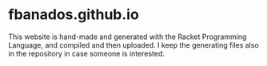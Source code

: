 fbanados.github.io
==================

This website is hand-made and generated with the Racket Programming Language, and compiled and then uploaded. I keep the generating files also in the repository in case someone is interested.

